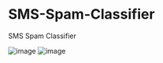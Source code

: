 # SMS-Spam-Classifier
SMS Spam Classifier

![image](https://user-images.githubusercontent.com/20837998/211157422-0a80417a-eb49-491a-bd73-50b12703c6cd.png)
![image](https://user-images.githubusercontent.com/20837998/211156647-75c24609-f33a-418c-bf55-b309f58cb037.png)
